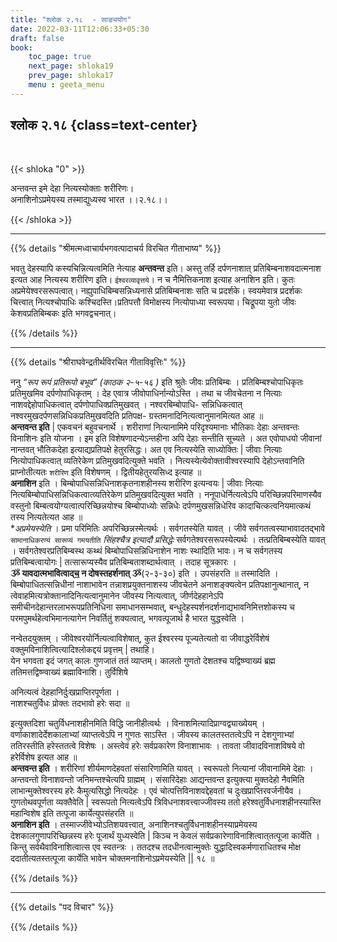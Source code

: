 ```yaml
---
title: "श्लोक २.१८  - साङ्ययोग"
date: 2022-03-11T12:06:33+05:30
draft: false
book:
    toc_page: true
    next_page: shloka19
    prev_page: shloka17
    menu : geeta_menu
---
```




## श्लोक २.१८ {class=text-center}

<br/>

{{< shloka  "0"  >}}

अन्तवन्त इमे देहा नित्यस्योक्ताः शरीरिणः।   
अनाशिनोऽप्रमेयस्य तस्माद्युध्यस्व भारत ।।२.१८।।

{{< /shloka >}}

---


{{% details "श्रीमत्मध्वाचार्यभगवत्पादाचर्य विरचित  गीताभाष्य" %}}

भवतु देहस्यापि कस्यचिन्नित्यत्वमिति नेत्याह **अन्तवन्त** इति। अस्तु तर्हि दर्पणनाशात् प्रतिबिम्बनाशवदात्मनाश इत्यत आह नित्यस्य शरीरिण इति। `ईश्वरव्यावृत्तये`। न च नैमित्तिकनाश इत्याह अनाशिन इति। कुतः अप्रमेयेश्वरसरूपत्वात्। नह्युपाधिबिम्बसन्निध्यनासे प्रतिबिम्बनाशः सति च प्रदर्शके। स्वयमेवात्र प्रदर्शकः चित्त्वात् नित्यश्चोपाधिः कश्चिदस्ति।प्रतिपत्तौ विमोक्षस्य नित्योपाध्या स्वरूपया। चिद्रूपया युतो जीवः केशवप्रतिबिम्बकः इति भगवद्वचनात्।

{{% /details %}}

---

{{% details "श्रीराघवेन्द्रतीर्थविरचित गीताविवृत्तिः" %}}

ननु *“रूप रूपं प्रतिरूपो बभूव” (काठक २-५-५६ )* इति श्रुतेः जीवः
प्रतिबिम्बः । प्रतिबिम्बश्चोपाधिकृतः प्रतिमुखमिव दर्पणोपाधिकृतम्‌ । देह एवात्र जीवोपाधिर्नान्योऽस्ति । तथा च जीवचेतना न नित्याः
नाशवद्देहोपाधिकत्वात्‌ दर्पणोपाधिक्प्रतिमुखवत्‌ । नश्वरबिम्बोपाधि-
सन्निधिकत्वात्‌ नश्वरमुखदर्पणसन्निधिकप्रतिमुखवदिति प्रतिपक्ष-
ग्रस्तमनादिनित्यत्वानुमानमित्यत आह ॥   
**अन्तवन्त इति** | एकवचनं बहुवचनार्थे । शरीराणां नित्यानामिमे परिदृश्यमानाः भौतिकाः देहाः अन्तवन्तः विनाशिनः इति योजना । इम इति विशेषणादन्येऽन्तहीना अपि देहाः सन्‍तीति सूच्यते । 
अत एवोपाधयो जीवानां नान्तवत् भौतिकदेहा इत्याद्यप्रतिपक्षे हेतुरसिद्धः। अत एव नित्यस्येति साध्योक्तिः | जीवाः नित्याः
नित्योपाधिकत्वात्‌ व्यतिरेकेण प्रतिमुखवदित्युक्ते भवति ।
नित्यस्येत्येवोक्तावीश्वरस्यापि देहोऽन्तवानिति प्राप्नोतीत्यतः `शरीरिण` इति विशेषणम्‌ । द्वितीयहेतुरयसिध्द इत्याह ॥   
**अनाशिन** इति ।
बिम्बोपाधिसन्निधिनाशकृतनाशहीनस्य शरीरिण इत्यन्वयः | जीवाः नित्याः
नित्यबिम्बोपाधिसन्निधिकत्वात्व्यतिरेकेण प्रतिमुखवदित्युक्त भवति ।
ननूपाधेर्नित्यत्वेऽपि परिच्छिन्नपरिमाणस्यैव वस्तुनो बिम्बत्वयोग्यत्वात्परिच्छिन्नयोश्च बिम्बोपाध्योः सन्निधेः दर्पणमुखसन्निधेरिव कादाचित्कत्वनियमात्कथं तस्य नित्यतेत्यत आह ॥   
**अप्रमेयस्येति* । प्रमा परिमितिः अपरिच्छिन्नस्मेत्यर्थः । सर्वगतस्येति यावत्‌ । जीवे सर्वगतत्वस्याभावादतद्भावे `सामानाधिकरण्यं सारूप्यं गमयतीति` *सिंहश्चैत्र इत्यादौ प्रसिद्धेः* सर्वगतेश्वरसरूपस्येत्यर्थः । तत्प्रतिबिम्बस्येति यावत्‌ ।
सर्वगतेश्वरप्रतिबिम्बस्थ कथ्थं बिम्बोपाधिसन्निधिनाशेन नाशः स्थादिति भावः। न च सर्वगतस्य प्रतिबिम्बत्वायोगः | तत्सारूप्यस्यैव प्रतिबिम्बताशब्दार्थत्वात् ।
तदाह सूत्रकारः ।  
**ૐ यावदात्मभावित्वाद्च॒ न दोषस्तहर्शनात्‌ ૐ**(२-३-३०) इति । उपसंहरति ॥ तस्मादिति । बिम्बोपाधितत्सन्निधीनां
नाशाभावेन तन्नाशप्रयुक्तनाशस्य जीवचेतने अनाशङ्क्यत्वेन
प्रतिपक्षानुत्थानात्‌, न त्वेवाहमित्यत्रोक्तानादिनित्यत्वानुमानेन जीवस्य नित्यत्वात्‌,
जीर्णदेहहानेऽपि समीचीनदेहान्तरलाभरूपप्रतिनिधिना
समाधानसम्भवात्‌, बन्धुदेहस्पर्शनदर्शनाद्यभावनिमित्तशोकस्य च
परमपुमर्थहेत्वभिमानत्यागेन निवर्तितुं शक्‍यत्वात्‌, 
भगवत्पूजार्थ है भारत युद्धस्वेति । 

नन्वेतदयुक्तम्‌ । जीवेश्वरयोर्नित्यत्वाविशेषात्‌, कुत ईश्वरस्य
पूज्यतेत्यतो वा जीवाद्धरेर्विशेषं
वक्तुमविनाशित्वित्यादिश्लोकद्दयं प्रवृत्तम्‌ | तथाहि।  
येन भगवता इदं जगत्‌ कालः गुणजातं ततं व्याप्तम्‌। कालतो
गुणतो देशतश्च यद्विष्ण्वाख्यं ब्रह्म ततिमत्तद्विष्ण्वाख्यं ब्रह्माविनाशि। तुर्विशिषे

अनित्यत्वं देहहानिर्दुःखप्राप्तिरपूर्णता ।  
नाशश्चतुर्विधः प्रोक्तः तदभावो हरेः सदा ॥

इत्युक्तदिशा चतुर्विधनाशहीनमिति विद्धि जानीहीत्वर्थः ।
विनाशमित्यादिप्राग्वद्व्याख्येयम्‌ । वर्णाकाशादेर्देशकालाभ्यां व्याप्तत्वेऽपि न गुणतः साऽस्ति । जीवस्य कालतस्ततत्वेऽपि न देशगुणाभ्यां ततिरस्तीति हरेस्ततत्वे विशेषः । अस्त्वेवं हरेः सर्वप्रकारेण विनाशाभावः । तावता जीवादविनाशविषये वो हरेर्विशेष इत्यत आह ॥  
**अन्तवन्त इति** ।
शरीरिणां शीर्यमाणदेहवतां संसारिणामिति यावत्‌ । स्वरूपतो नित्यानां जीवानामिमे देहाः । अन्तवन्तो विनाशवन्तो जनिमन्तश्चेत्यपि ग्राह्मम्‌ । संसारिदेहाः आद्यन्तवन्त इत्युक्त्या मुक्तदेहो नैवमिति लाभान्मुक्तेश्वरस्य हरेः कैमुत्यसिद्धो नित्यदेहः ।
एवं चोत्पत्तिविनाशवद्देहवतां च दुःखप्राप्तिरवर्जनीयैव ।
गुणतोथवपूर्णता व्यक्तैवेति | स्वरूपतो नित्यत्वेऽपि त्रिविधनाशवत्त्वाज्जीवस्य ततो हरेश्वतुर्विधनाशहीनस्यास्ति महान्विशेष इति तत्पूजा कार्येत्युपसंहरति
॥  
**अनाशिन इति** ।  तस्माज्जीवेभ्योऽतिशयवत्त्वात्‌, अनाशिनश्चतुर्विधनाशहीनस्याप्रमेयस्य
देशकालगुणापरिच्छिन्नस्य हरेः पूजार्थं युध्यस्वेति | किञ्च न केवलं सर्वप्रकारेणाविनाशित्वात्‌तत्पूजा कार्येति । किन्तु
सर्वथैवाविनाशित्वात्स एव स्वतन्त्रः । ततदश्च तदधीनत्वान्मुक्तेः
युद्धादिस्वकर्मणाराधितश्च मोक्ष ददातीत्यतस्तत्पूजा कार्येति भावेन चोक्तमनाशिनोऽप्रमेयस्येति || १८ ॥

{{% /details %}}


---

{{% details "पद विचार" %}}


{{% /details %}}
